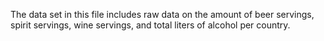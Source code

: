 The data set in this file includes raw data on the amount of beer servings, spirit servings, wine servings, and total liters of alcohol per country.
